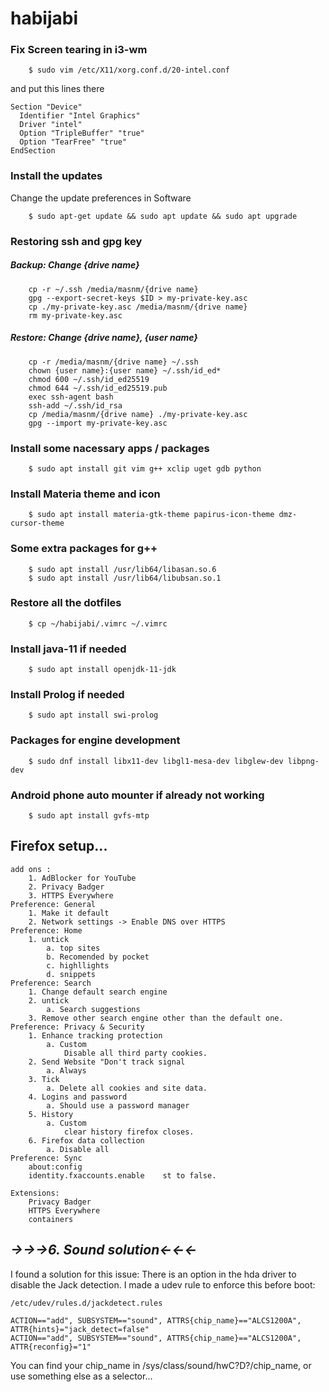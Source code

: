 # habijabi

### Fix Screen tearing in i3-wm
```console
	$ sudo vim /etc/X11/xorg.conf.d/20-intel.conf
```
and put this lines there
```
Section "Device"
  Identifier "Intel Graphics"
  Driver "intel"
  Option "TripleBuffer" "true"
  Option "TearFree" "true"
EndSection
```

### Install the updates
Change the update preferences in Software
```console
	$ sudo apt-get update && sudo apt update && sudo apt upgrade
```

### Restoring ssh and gpg key

##### Backup: Change {drive name}
```console
	cp -r ~/.ssh /media/masnm/{drive name}
	gpg --export-secret-keys $ID > my-private-key.asc
	cp ./my-private-key.asc /media/masnm/{drive name}
	rm my-private-key.asc
```

##### Restore: Change {drive name}, {user name}
```console
	cp -r /media/masnm/{drive name} ~/.ssh
	chown {user name}:{user name} ~/.ssh/id_ed*
	chmod 600 ~/.ssh/id_ed25519
	chmod 644 ~/.ssh/id_ed25519.pub
	exec ssh-agent bash
	ssh-add ~/.ssh/id_rsa
	cp /media/masnm/{drive name} ./my-private-key.asc
	gpg --import my-private-key.asc
```

### Install some nacessary apps / packages
```console
	$ sudo apt install git vim g++ xclip uget gdb python
```

### Install Materia theme and icon
```console
	$ sudo apt install materia-gtk-theme papirus-icon-theme dmz-cursor-theme
```

### Some extra packages for g++
```console
	$ sudo apt install /usr/lib64/libasan.so.6
	$ sudo apt install /usr/lib64/libubsan.so.1
```

### Restore all the dotfiles
```console
	$ cp ~/habijabi/.vimrc ~/.vimrc
```

### Install java-11 if needed
```console
	$ sudo apt install openjdk-11-jdk
```

### Install Prolog if needed
```console
	$ sudo apt install swi-prolog
```

### Packages for engine development
```console
	$ sudo dnf install libx11-dev libgl1-mesa-dev libglew-dev libpng-dev
```

### Android phone auto mounter if already not working
```console
	$ sudo apt install gvfs-mtp
```

## Firefox setup...

	add ons :
		1. AdBlocker for YouTube
		2. Privacy Badger
		3. HTTPS Everywhere
	Preference: General
		1. Make it default
		2. Network settings -> Enable DNS over HTTPS
	Preference: Home
		1. untick
			a. top sites
			b. Recomended by pocket
			c. highllights
			d. snippets
	Preference: Search
		1. Change default search engine
		2. untick
			a. Search suggestions
		3. Remove other search engine other than the default one.
	Preference: Privacy & Security
		1. Enhance tracking protection
			a. Custom
				Disable all third party cookies.
		2. Send Website "Don't track signal
			a. Always
		3. Tick
			a. Delete all cookies and site data.
		4. Logins and password
			a. Should use a password manager
		5. History
			a. Custom
				clear history firefox closes.
		6. Firefox data collection
			a. Disable all
	Preference: Sync
		about:config
		identity.fxaccounts.enable    st to false.
	
	Extensions:
		Privacy Badger
		HTTPS Everywhere
		containers



## ***->->->6. Sound solution<-<-<-***
I found a solution for this issue: There is an option in the hda driver to disable the Jack detection. I made a udev rule to enforce this before boot:

	/etc/udev/rules.d/jackdetect.rules
	
	ACTION=="add", SUBSYSTEM=="sound", ATTRS{chip_name}=="ALCS1200A", ATTR{hints}="jack_detect=false"
	ACTION=="add", SUBSYSTEM=="sound", ATTRS{chip_name}=="ALCS1200A", ATTR{reconfig}="1"
	
You can find your chip_name in /sys/class/sound/hwC?D?/chip_name, or use something else as a selector...
